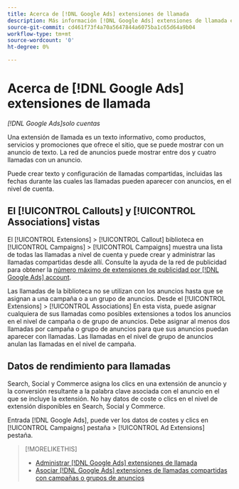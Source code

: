 ```yaml
---
title: Acerca de [!DNL Google Ads] extensiones de llamada
description: Más información [!DNL Google Ads] extensiones de llamada en Search, Social y Commerce.
source-git-commit: cd461f73f4a70a5647844a6075ba1c65d64a9b04
workflow-type: tm+mt
source-wordcount: '0'
ht-degree: 0%

---
```


# Acerca de [!DNL Google Ads] extensiones de llamada

*[!DNL Google Ads]solo cuentas*

Una extensión de llamada es un texto informativo, como productos, servicios y promociones que ofrece el sitio, que se puede mostrar con un anuncio de texto. La red de anuncios puede mostrar entre dos y cuatro llamadas con un anuncio.

Puede crear texto y configuración de llamadas compartidas, incluidas las fechas durante las cuales las llamadas pueden aparecer con anuncios, en el nivel de cuenta.

## El [!UICONTROL Callouts] y [!UICONTROL Associations] vistas

El [!UICONTROL Extensions] > [!UICONTROL Callout] biblioteca en [!UICONTROL Campaigns] > [!UICONTROL Campaigns] muestra una lista de todas las llamadas a nivel de cuenta y puede crear y administrar las llamadas compartidas desde allí. Consulte la ayuda de la red de publicidad para obtener la [número máximo de extensiones de publicidad por [!DNL Google Ads] account](https://support.google.com/google-ads/answer/6372658?hl=en).

Las llamadas de la biblioteca no se utilizan con los anuncios hasta que se asignan a una campaña o a un grupo de anuncios. Desde el [!UICONTROL Extensions] > [!UICONTROL Associations] En esta vista, puede asignar cualquiera de sus llamadas como posibles extensiones a todos los anuncios en el nivel de campaña o de grupo de anuncios. Debe asignar al menos dos llamadas por campaña o grupo de anuncios para que sus anuncios puedan aparecer con llamadas. Las llamadas en el nivel de grupo de anuncios anulan las llamadas en el nivel de campaña.

## Datos de rendimiento para llamadas

Search, Social y Commerce asigna los clics en una extensión de anuncio y la conversión resultante a la palabra clave asociada con el anuncio en el que se incluye la extensión. No hay datos de coste o clics en el nivel de extensión disponibles en Search, Social y Commerce.

Entrada [!DNL Google Ads], puede ver los datos de costes y clics en [!UICONTROL Campaigns] pestaña > [!UICONTROL Ad Extensions] pestaña.

>[!MORELIKETHIS]
>
>* [Administrar [!DNL Google Ads] extensiones de llamada](callout-extension-manage.md)
>* [Asociar [!DNL Google Ads] extensiones de llamadas compartidas con campañas o grupos de anuncios](callout-extension-associate.md)

